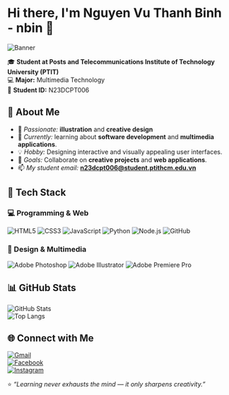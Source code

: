 # Hi there, I'm Nguyen Vu Thanh Binh - nbin 👋  
![Banner](https://i.pinimg.com/736x/2e/4a/ab/2e4aabc433eab9b3fd4162b31f645f50.jpg)  

🎓 **Student at Posts and Telecommunications Institute of Technology University (PTIT)**  
💻 **Major:** Multimedia Technology  
🪪 **Student ID:** N23DCPT006  

## 💫 About Me  

- 🎨 *Passionate:* **illustration** and **creative design**
- 🌱 *Currently:* learning about **software development** and **multimedia applications**.  
- 💡 *Hobby:* Designing interactive and visually appealing user interfaces.    
- 🎯 *Goals:* Collaborate on **creative projects** and **web applications**. 
- 📫 *My student email:* **n23dcpt006@student.ptithcm.edu.vn**

## 🧠 Tech Stack  
### 💻 Programming & Web 
![HTML5](https://skillicons.dev/icons?i=html) ![CSS3](https://skillicons.dev/icons?i=css) ![JavaScript](https://skillicons.dev/icons?i=javascript) ![Python](https://skillicons.dev/icons?i=python) ![Node.js](https://skillicons.dev/icons?i=nodejs) ![GitHub](https://skillicons.dev/icons?i=github) 
### 🎨 Design & Multimedia  
![Adobe Photoshop](https://skillicons.dev/icons?i=photoshop) ![Adobe Illustrator](https://skillicons.dev/icons?i=illustrator) ![Adobe Premiere Pro](https://skillicons.dev/icons?i=premiere)

## 📊 GitHub Stats  

![GitHub Stats](https://github-readme-stats.vercel.app/api?username=n23dcpt006-nbin&show_icons=true&theme=radical)  
![Top Langs](https://github-readme-stats.vercel.app/api/top-langs/?username=n23dcpt006-nbin&layout=compact&theme=radical)  

## 🌐 Connect with Me  

[![Gmail](https://img.shields.io/badge/Gmail-red?logo=gmail&logoColor=white)](mailto:nvtbinh.18@gmail.com)  
[![Facebook](https://img.shields.io/badge/Facebook-1877F2?logo=facebook&logoColor=white)](https://www.facebook.com/nguyen.binh.780991)  
[![Instagram](https://img.shields.io/badge/Instagram-E4405F?logo=instagram&logoColor=white)](https://www.instagram.com/_nguynbin.f_/)  

⭐ *“Learning never exhausts the mind — it only sharpens creativity.”*  
